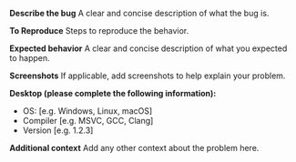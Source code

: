 **Describe the bug**
A clear and concise description of what the bug is.

**To Reproduce**
Steps to reproduce the behavior.

**Expected behavior**
A clear and concise description of what you expected to happen.

**Screenshots**
If applicable, add screenshots to help explain your problem.

**Desktop (please complete the following information):**
 - OS: [e.g. Windows, Linux, macOS]
 - Compiler [e.g. MSVC, GCC, Clang]
 - Version [e.g. 1.2.3]

**Additional context**
Add any other context about the problem here.
